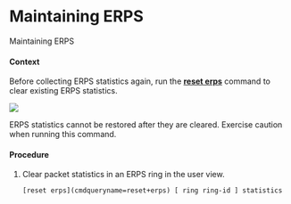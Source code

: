 Maintaining ERPS
================

Maintaining ERPS

#### Context

Before collecting ERPS statistics again, run the [**reset erps**](cmdqueryname=reset+erps) command to clear existing ERPS statistics.

![](public_sys-resources/notice_3.0-en-us.png) 

ERPS statistics cannot be restored after they are cleared. Exercise caution when running this command.



#### Procedure

1. Clear packet statistics in an ERPS ring in the user view.
   
   
   ```
   [reset erps](cmdqueryname=reset+erps) [ ring ring-id ] statistics
   ```